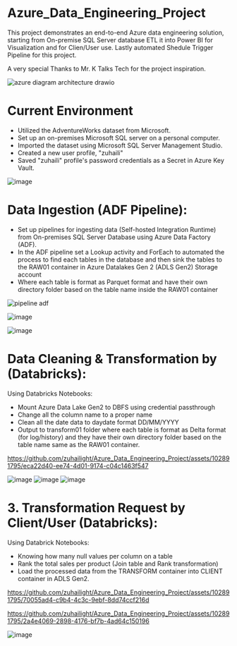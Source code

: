 # Azure_Data_Engineering_Project

This project demonstrates an end-to-end Azure data engineering solution, starting from  On-premise SQL Server database ETL it into Power BI for Visualization and for Clien/User use. Lastly automated  Shedule Trigger Pipeline for this project.


A very special Thanks to Mr. K Talks Tech  for the project inspiration.

![azure diagram architecture drawio](https://github.com/zuhailight/Azure_Data_Engineering_Project/assets/102891795/e1922672-d439-46d2-8690-ef4b628ce2d7)

# Current Environment
- Utilized the AdventureWorks dataset from Microsoft.
- Set up an on-premises Microsoft SQL server on a personal computer.
- Imported the dataset using Microsoft SQL Server Management Studio.
- Created a new user profile, "zuhaili"
- Saved "zuhaili" profile's password credentials as a Secret in Azure Key Vault. 
 
![image](https://github.com/zuhailight/Azure_Data_Engineering_Project/assets/102891795/1594b8af-044e-4627-80d5-cb9d0b49b494)


# Data Ingestion (ADF Pipeline):

- Set up pipelines for ingesting data (Self-hosted Integration Runtime) from On-premises SQL Server Database using Azure Data Factory (ADF).
- In the ADF pipeline set a Lookup activity and ForEach to automated the process to find each tables in the database and then sink the tables to the RAW01 container in Azure Datalakes Gen 2 (ADLS Gen2) Storage account
- Where each table is format as Parquet format and have their own directory folder based on the table name inside the RAW01 container 



![pipeline adf](https://github.com/zuhailight/Azure_Data_Engineering_Project/assets/102891795/23912104-59d1-47a2-b995-f3ffab6c98a8)

![image](https://github.com/zuhailight/Azure_Data_Engineering_Project/assets/102891795/d2d85658-7cbc-4879-8bb0-a4d5b120effc)

![image](https://github.com/zuhailight/Azure_Data_Engineering_Project/assets/102891795/0bc39590-c52b-49d0-82ed-286b9d97b557)


#  Data Cleaning & Transformation by (Databricks):
Using Databricks Notebooks:

 - Mount Azure Data Lake Gen2 to DBFS using credential passthrough
 - Change all the column name to a proper name
 -  Clean all the date data to daydate format DD/MM/YYYY
 -  Output to transform01 folder where each table is format as Delta format (for log/history) and they have their own directory folder based on the table name same as the RAW01 container.
 

 

https://github.com/zuhailight/Azure_Data_Engineering_Project/assets/102891795/eca22d40-ee74-4d01-9174-c04c1463f547

![image](https://github.com/zuhailight/Azure_Data_Engineering_Project/assets/102891795/571f25ee-6c12-498a-b1ba-1fc4e7d4ade2)
![image](https://github.com/zuhailight/Azure_Data_Engineering_Project/assets/102891795/d7e09bf0-e83c-46b3-aafc-05bd008c495c)
![image](https://github.com/zuhailight/Azure_Data_Engineering_Project/assets/102891795/b6003a74-50e6-4005-a889-a7cc0dd98135)





# 3.	Transformation Request by Client/User (Databricks):
Using Databrick Notebooks:

- Knowing how many null values per column on a table
- Rank the total sales per product (Join table and Rank transformation)
- Load the processed data from the TRANSFORM container into CLIENT container in ADLS Gen2.
  


https://github.com/zuhailight/Azure_Data_Engineering_Project/assets/102891795/70055ad4-c9b4-4c3c-9ebf-8dd74ccf216d


https://github.com/zuhailight/Azure_Data_Engineering_Project/assets/102891795/2a4e4069-2898-4176-bf7b-4ad64c150196

![image](https://github.com/zuhailight/Azure_Data_Engineering_Project/assets/102891795/eba73a72-8b21-4588-b980-bd47ba80f058)






